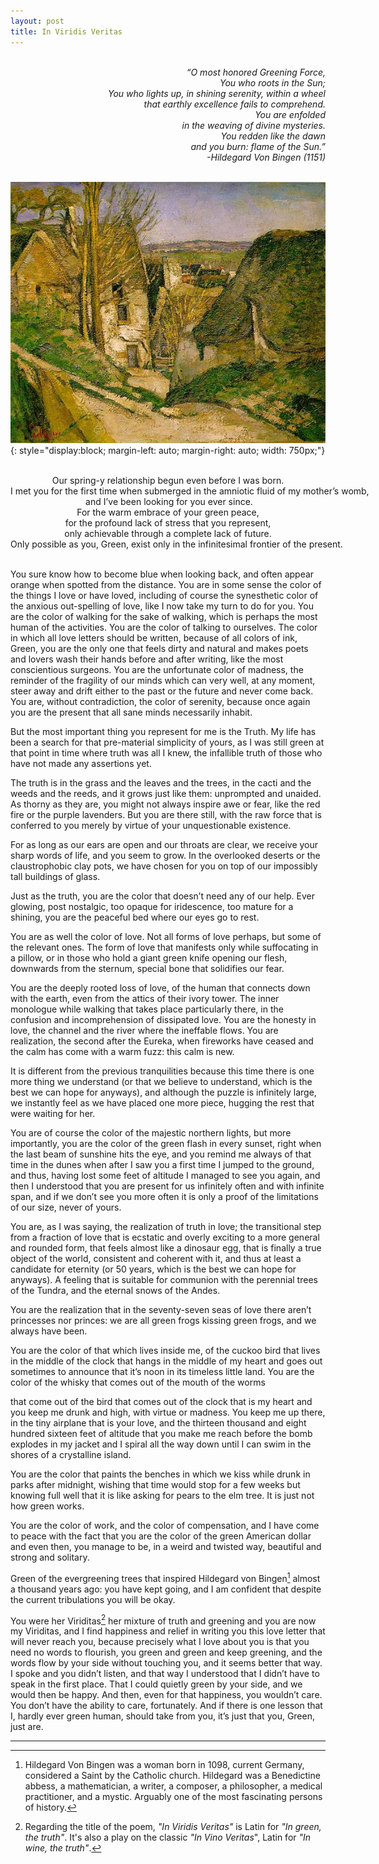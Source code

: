 ```yaml
---
layout: post
title: In Viridis Veritas
---
```


<div style="text-align: right;">
  <p style="white-space: pre; font-style: italic;">
“O most honored Greening Force,
You who roots in the Sun;
You who lights up, in shining serenity, within a wheel
that earthly excellence fails to comprehend.
You are enfolded
in the weaving of divine mysteries.
You redden like the dawn
and you burn: flame of the Sun.”
    -Hildegard Von Bingen (1151)
  </p>
</div>


![Maison du Pendu, Cezanne](/assets/img/maisonpendu.jpeg){: style="display:block; margin-left: auto; margin-right: auto; width: 750px;"}

<p style="white-space: pre; text-align: center;" markdown="1">
Our spring-y relationship begun even before I was born.
I met you for the first time when submerged in the amniotic fluid of my mother’s womb,
 and I’ve been looking for you ever since.
For the warm embrace of your green peace,
for the profound lack of stress that you represent,
only achievable through a complete lack of future.
Only possible as you, Green, exist only in the infinitesimal frontier of the present.

 You sure know how to become blue when looking back,
and often appear orange when spotted from the distance.
You are in some sense the color of the things I love or have loved,
including of course the synesthetic color of the anxious out-spelling of love,
like I now take my turn to do for you.
You are the color of walking for the sake of walking,
which is perhaps the most human of the activities.
You are the color of talking to ourselves.
The color in which all love letters should be written,
because of all colors of ink, Green,
 you are the only one that feels dirty and natural
 and makes poets and lovers wash their hands
 before and after writing,
 like the most conscientious surgeons.
 You are the unfortunate color of madness,
the reminder of the fragility of our minds
 which can very well, at any moment, steer away and drift
either to the past or the future and never come back.
You are, without contradiction, the color of serenity,
because once again you are the present that all sane minds necessarily inhabit.  

But the most important thing you represent for me is the Truth.
 My life has been a search for that pre-material simplicity of yours,
as I was still green at that point in time where truth was all I knew,
the infallible truth of those who have not made any assertions yet.

The truth is in the grass and the leaves and the trees, 
in the cacti and the weeds and the reeds, 
and it grows just like them: unprompted and unaided. 
As thorny as they are,
 you might not always inspire awe or fear,
 like the red fire or the purple lavenders. 
But you are there still, 
with the raw force that is conferred to you
 merely by virtue of your unquestionable existence. 

For as long as our ears are open
and our throats are clear,
we receive your sharp words of life, and you seem to grow. 
In the overlooked deserts 
or the claustrophobic clay pots,
  			we have chosen for you on top of our impossibly tall buildings of glass.

 Just as the truth, you are the color that doesn’t need any of our help. 
Ever glowing, post nostalgic,
too opaque for iridescence,
too mature for a shining,
you are the peaceful bed where our eyes go to rest.

 You are as well the color of love. 
Not all forms of love perhaps, but some of the relevant ones. 
The form of love that manifests only while suffocating in a pillow, 
or in those who hold a giant green knife opening our flesh,
 downwards from the sternum, special bone that solidifies our fear.

You are the deeply rooted loss of love, 
of the human that connects down with the earth,  even from the attics of their ivory tower.
 The inner monologue while walking
 that takes place particularly there,
in the confusion and incomprehension of dissipated love. 
You are the honesty in love,
 the channel and the river where the ineffable flows.
 You are realization, 
the second after the Eureka, 
when fireworks have ceased
 and the calm has come with a warm fuzz: 
this calm is new.

It is different from the previous tranquilities
 because this time there is one more thing we understand
 (or that we believe to understand, which is the best we can hope for anyways), 
and although the puzzle is infinitely large,
 we instantly feel as we have placed one more piece,
hugging the rest that were waiting for her.

 You are of course the color of the majestic northern lights, 
but more importantly, you are the color of the green flash in every sunset,
 right when the last beam of sunshine hits the eye, 
and you remind me always of that time in the dunes
 when after I saw you a first time
 I jumped to the ground,
 and thus, having lost some feet of altitude
 I managed to see you again, 
and then I understood
 that you are present for us infinitely often and with infinite span, 
and if we don’t see you more often
 it is only a proof of the limitations of our size, 
never of yours.

 You are, as I was saying, the realization of truth in love; 
the transitional step
 from a fraction of love that is ecstatic and overly exciting
 to a more general and rounded form, 
that feels almost like a dinosaur egg,
 that is finally a true object of the world,
 consistent and coherent with it, 
and thus at least a candidate for eternity
(or 50 years, which is the best we can hope for anyways).
A feeling that is suitable for communion
with the perennial trees of the Tundra,
and the eternal snows of the Andes.

 You are the realization
 that in the seventy-seven seas of love
 there aren’t princesses nor princes:
 we are all green frogs kissing green frogs,
 and we always have been.

You are the color of that which lives inside me, 
of the cuckoo bird
 that lives in the middle of the clock that hangs in the middle of my heart
and goes out sometimes
 to announce that it’s noon
 in its timeless little land.
 You are the color of the whisky
 that comes out of the mouth of the worms

that come out of the bird that comes out of the clock that is my heart
and you keep me drunk and high, with virtue or madness.
 You keep me up there,
in the tiny airplane that is your love,
 and the thirteen thousand and eight hundred sixteen feet of altitude
 that you make me reach
 before the bomb explodes in my jacket
 and I spiral all the way down
 until I can swim in the shores of a crystalline island.

 You are the color that paints the benches
 in which we kiss while drunk in parks after midnight, 
wishing that time would stop for a few weeks
 but knowing full well 
that it is like asking for pears to the elm tree.
It is just not how green works. 

You are the color of work, 
and the color of compensation, 
and I have come to peace with the fact that you are the color of the green American dollar
 and even then, you manage to be, in a weird and twisted way, beautiful and strong and solitary. 

Green of the evergreening trees
 that inspired Hildegard von Bingen[^1]
almost a thousand years ago: 
you have kept going, 
and I am confident that despite the current tribulations
 you will be okay.

 You were her Viriditas[^2]
her mixture of truth and greening
 and you are now my Viriditas,
 and I find happiness and relief
 in writing you this love letter that will never reach you,
 because precisely what I love about you
 is that you need no words to flourish,
 you green and green and keep greening,
 and the words flow by your side without touching you,
 and it seems better that way. 
I spoke and you didn’t listen,
 and that way I understood
 that I didn’t have to speak in the first place. 
That I could quietly green by your side, 
and we would then be happy.
 And then, even for that happiness, you wouldn’t care. 
You don’t have the ability to care, fortunately. 
And if there is one lesson that I, 
hardly ever green human, 
should take from you, it’s just that
 										you, Green, just are.
</p> 

---

[^1]: Hildegard Von Bingen was a woman born in 1098, current Germany, considered a Saint by the Catholic church. Hildegard was a Benedictine abbess, a mathematician, a writer, a composer, a philosopher, a medical practitioner, and a mystic. Arguably one of the most fascinating persons of history.

[^2]: Regarding the title of the poem, _"In Viridis Veritas"_ is Latin for _"In green, the truth"_. It's also a play on the classic _"In Vino Veritas_", Latin for _"In wine, the truth"_.
